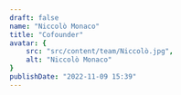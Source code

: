 ```yaml
---
draft: false
name: "Niccolò Monaco"
title: "Cofounder"
avatar: {
    src: "src/content/team/Niccolò.jpg",
    alt: "Niccolò Monaco"
}
publishDate: "2022-11-09 15:39"
---
```

